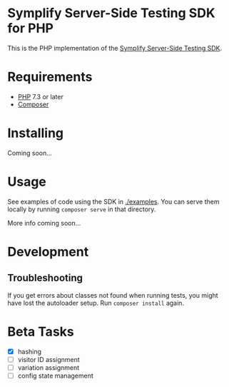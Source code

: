 Symplify Server-Side Testing SDK for PHP
========================================

This is the PHP implementation of the [Symplify Server-Side Testing
SDK](./docs/Server-Side_Testing.md).

Requirements
============

* [PHP](https://www.php.net) 7.3 or later
* [Composer](https://getcomposer.org)

Installing
==========

Coming soon...

Usage
=====

See examples of code using the SDK in [./examples](./examples). You can serve
them locally by running `composer serve` in that directory.

More info coming soon...

Development
===========

## Troubleshooting

If you get errors about classes not found when running tests, you might have
lost the autoloader setup. Run `composer install` again.

Beta Tasks
==========

- [x] hashing
- [ ] visitor ID assignment
- [ ] variation assignment
- [ ] config state management
